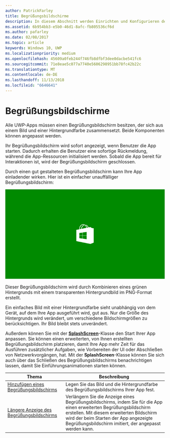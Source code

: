 ```yaml
---
author: PatrickFarley
title: Begrüßungsbildschirme
description: In diesem Abschnitt werden Einrichten und Konfigurieren des Begrüßungsbildschirms einer App beschrieben.
ms.assetid: 6b954bb3-e5b0-46d1-8afc-fb805536cf6d
ms.author: pafarley
ms.date: 02/08/2017
ms.topic: article
keywords: Windows 10, UWP
ms.localizationpriority: medium
ms.openlocfilehash: 45609a0feb244f746fb8dfbf3dee0dacbe541fc6
ms.sourcegitcommit: 71e8eae5c077a7740e5606298951bb78fc42b22c
ms.translationtype: MT
ms.contentlocale: de-DE
ms.lasthandoff: 11/13/2018
ms.locfileid: "6646641"
---
```

# <a name="splash-screens"></a>Begrüßungsbildschirme

Alle UWP-Apps müssen einen Begrüßungsbildschirm besitzen, der sich aus einem Bild und einer Hintergrundfarbe zusammensetzt. Beide Komponenten können angepasst werden.

Ihr Begrüßungsbildschirm wird sofort angezeigt, wenn Benutzer die App starten. Dadurch erhalten die Benutzer eine sofortige Rückmeldung, während die App-Ressourcen initialisiert werden. Sobald die App bereit für Interaktionen ist, wird der Begrüßungsbildschirm geschlossen.

Durch einen gut gestalteten Begrüßungsbildschirm kann Ihre App einladender wirken. Hier ist ein einfacher unauffälliger Begrüßungsbildschirm:

![Eine auf 75% skalierte Bildschirmaufnahme des Begrüßungsbildschirms aus dem Begrüßungsbildschirmbeispiel.](images/regularsplashscreen.png)

Dieser Begrüßungsbildschirm wird durch Kombinieren eines grünen Hintergrunds mit einem transparenten Hintergrundbild im PNG-Format erstellt.

Ein einfaches Bild mit einer Hintergrundfarbe sieht unabhängig von dem Gerät, auf dem Ihre App ausgeführt wird, gut aus. Nur die Größe des Hintergrunds wird verändert, um verschiedene Bildschirmgrößen zu berücksichtigen. Ihr Bild bleibt stets unverändert.

Außerdem können Sie mit der [**SplashScreen**](https://msdn.microsoft.com/library/windows/apps/br224763)-Klasse den Start Ihrer App anpassen. Sie können einen erweiterten, von Ihnen erstellten Begrüßungsbildschirm platzieren, damit Ihre App mehr Zeit für das Ausführen zusätzlicher Aufgaben, wie Vorbereiten der UI oder Abschließen von Netzwerkvorgängen, hat. Mit der **SplashScreen**-Klasse können Sie sich auch über das Schließen des Begrüßungsbildschirms benachrichtigen lassen, damit Sie Einführungsanimationen starten können.

| Thema | Beschreibung |
|-------|-------------|
| [Hinzufügen eines Begrüßungsbildschirms](add-a-splash-screen.md) | Legen Sie das Bild und die Hintergrundfarbe des Begrüßungsbildschirms Ihrer App fest. |
| [Längere Anzeige des Begrüßungsbildschirms](create-a-customized-splash-screen.md) | Verlängern Sie die Anzeige eines Begrüßungsbildschirms, indem Sie für die App einen erweiterten Begrüßungsbildschirm erstellen. Mit diesem erweiterten Bildschirm wird der beim Starten der App angezeigte Begrüßungsbildschirm imitiert, der angepasst werden kann. |